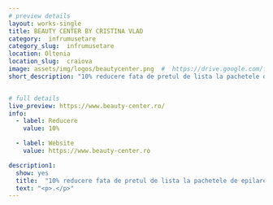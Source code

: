 ```yaml
---
# preview details
layout: works-single
title: BEAUTY CENTER BY CRISTINA VLAD
category:  infrumusetare
category_slug:  infrumusetare
location: Oltenia
location_slug:  craiova
image: assets/img/logos/beautycenter.png  #  https://drive.google.com/file/d/1AW3Akc5I4aolwkeZAvtXi984rZnCbSvN/view?usp=share_link
short_description: "10% reducere fata de pretul de lista la pachetele de epilare definitiva laser medical Elysion Pro"


# full details
live_preview: https://www.beauty-center.ro/ 
info:
  - label: Reducere
    value: 10%

  - label: Website
    value: https://www.beauty-center.ro

description1:
  show: yes
  title:  "10% reducere fata de pretul de lista la pachetele de epilare definitiva laser medical Elysion Pro"
  text: "<p>.</p>"
---
```


